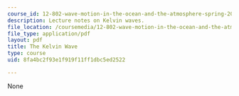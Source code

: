 ```yaml
---
course_id: 12-802-wave-motion-in-the-ocean-and-the-atmosphere-spring-2008
description: Lecture notes on Kelvin waves.
file_location: /coursemedia/12-802-wave-motion-in-the-ocean-and-the-atmosphere-spring-2008/8fa4bc2f93e1f919f11ff1dbc5ed2522_MIT12_802S08_lec13.pdf
file_type: application/pdf
layout: pdf
title: The Kelvin Wave
type: course
uid: 8fa4bc2f93e1f919f11ff1dbc5ed2522

---
```

None